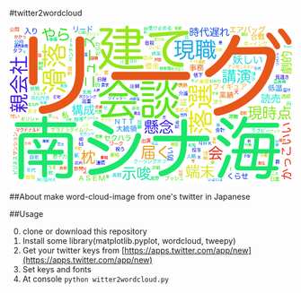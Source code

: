 #twitter2wordcloud

![image](sample.png "sample")

##About
make word-cloud-image from one's twitter in Japanese

##Usage

0. clone or download this repository
0. Install some library(matplotlib.pyplot, wordcloud, tweepy)
0. Get your twitter keys from [https://apps.twitter.com/app/new](https://apps.twitter.com/app/new)
0. Set keys and fonts
0. At  console ```python witter2wordcloud.py```

